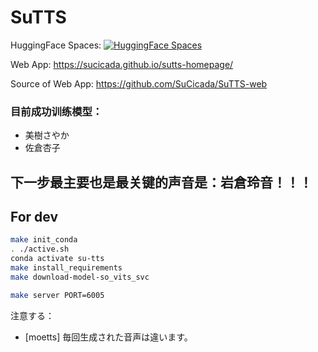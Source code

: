 # SuTTS

HuggingFace Spaces: [![HuggingFace  Spaces](https://img.shields.io/badge/%F0%9F%A4%97%20Hugging%20Face-Spaces-blue)](https://huggingface.co/spaces/SuCicada/SuTTS)

Web App: https://sucicada.github.io/sutts-homepage/

Source of Web App: https://github.com/SuCicada/SuTTS-web

### 目前成功训练模型：
- 美樹さやか
- 佐倉杏子

## 下一步最主要也是最关键的声音是：岩倉玲音！！！


## For dev
```bash
make init_conda
. ./active.sh
conda activate su-tts
make install_requirements
make download-model-so_vits_svc

```

```bash
make server PORT=6005
```
注意する： 
- [moetts] 毎回生成された音声は違います。



